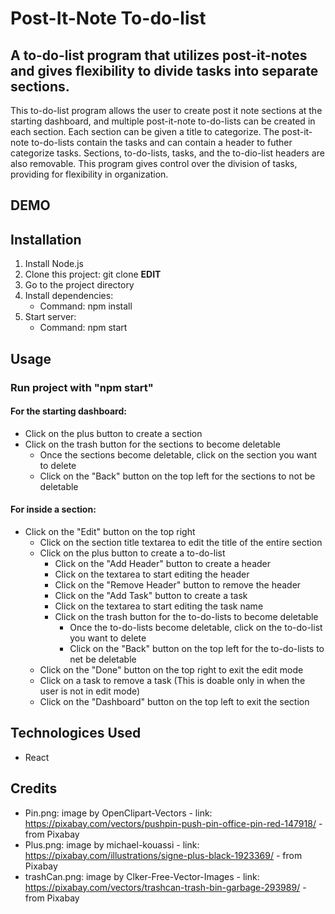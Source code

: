 # Post-It-Note To-do-list

## A to-do-list program that utilizes post-it-notes and gives flexibility to divide tasks into separate sections.

This to-do-list program allows the user to create post it note sections at the starting dashboard, and multiple post-it-note to-do-lists can be created in each section. Each section can be given a title to categorize. The post-it-note to-do-lists contain the tasks and can contain a header to futher categorize tasks. Sections, to-do-lists, tasks, and the to-dio-list headers are also removable. This program gives control over the division of tasks, providing for flexibility in organization.

## DEMO

## Installation
1. Install Node.js
2. Clone this project: git clone **EDIT**
3. Go to the project directory
4. Install dependencies:
   - Command: npm install
5. Start server:
   - Command: npm start
  
## Usage

### Run project with "npm start"

#### For the starting dashboard:
- Click on the plus button to create a section
- Click on the trash button for the sections to become deletable
  - Once the sections become deletable, click on the section you want to delete
  - Click on the "Back" button on the top left for the sections to not be deletable
       
#### For inside a section:
- Click on the "Edit" button on the top right
   - Click on the section title textarea to edit the title of the entire section
   - Click on the plus button to create a to-do-list
     - Click on the "Add Header" button to create a header
      - Click on the textarea to start editing the header
      - Click on the "Remove Header" button to remove the header
     - Click on the "Add Task" button to create a task
      - Click on the textarea to start editing the task name
     - Click on the trash button for the to-do-lists to become deletable
       - Once the to-do-lists become deletable, click on the to-do-list you want to delete
       - Click on the "Back" button on the top left for the to-do-lists to net be deletable
   - Click on the "Done" button on the top right to exit the edit mode
   - Click on a task to remove a task (This is doable only in when the user is not in edit mode)
   - Click on the "Dashboard" button on the top left to exit the section
   
## Technologices Used
- React

## Credits
- Pin.png: image by OpenClipart-Vectors - link: https://pixabay.com/vectors/pushpin-push-pin-office-pin-red-147918/ - from Pixabay
- Plus.png: image by michael-kouassi - link: https://pixabay.com/illustrations/signe-plus-black-1923369/ - from Pixabay
- trashCan.png: image by Clker-Free-Vector-Images - link: https://pixabay.com/vectors/trashcan-trash-bin-garbage-293989/ - from Pixabay
